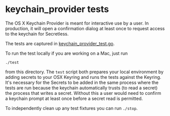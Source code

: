 # keychain_provider tests

The OS X Keychain Provider is meant for interactive use by a user. In production,
it will open a confirmation dialog at least once to request access to the
keychain for Secretless.

The tests are captured in [keychain_provider_test.go](keychain_provider_test.go).

To run the test locally if you are working on a Mac, just run

```
./test
```

from this directory. The `test` script both prepares your local environment by
adding secrets to your OSX Keyring and runs the tests against the Keyring. It's
necessary for the Secrets to be added in the same process where the tests are
run because the keychain automatically trusts (to read a secret) the process
that writes a secret. Without this a user would need to confirm a keychain
prompt at least once before a secret read is permitted.

To independently clean up any test fixtures you can run `./stop`.
